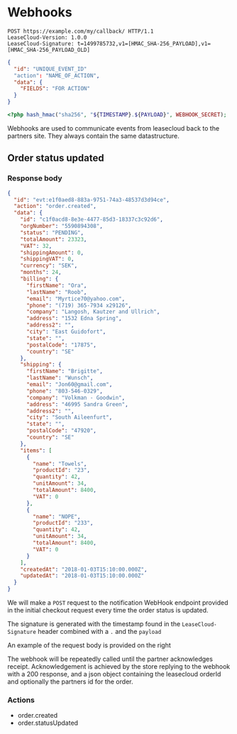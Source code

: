# Webhooks

```http
POST https://example.com/my/callback/ HTTP/1.1
LeaseCloud-Version: 1.0.0
LeaseCloud-Signature: t=1499785732,v1=[HMAC_SHA-256_PAYLOAD],v1=[HMAC_SHA-256_PAYLOAD_OLD]
```

```json
{
  "id": "UNIQUE_EVENT_ID"
  "action": "NAME_OF_ACTION",
  "data": {
    "FIELDS": "FOR ACTION"
  }
}
```

```php
<?php hash_hmac("sha256", "${TIMESTAMP}.${PAYLOAD}", WEBHOOK_SECRET);
```
Webhooks are used to communicate events from leasecloud back to the partners site. They always contain the same datastructure.

## Order status updated
<div class="move-right">
  <h3>Response body</h3>
</div>

```json
{
  "id": "evt:e1f0aed8-883a-9751-74a3-48537d3d94ce",
  "action": "order.created",
  "data": {
    "id": "c1f0acd8-8e3e-4477-85d3-18337c3c92d6",
    "orgNumber": "5590894308",
    "status": "PENDING",
    "totalAmount": 23323,
    "VAT": 32,
    "shippingAmount": 0,
    "shippingVAT": 0,
    "currency": "SEK",
    "months": 24,
    "billing": {
      "firstName": "Ora",
      "lastName": "Roob",
      "email": "Myrtice70@yahoo.com",
      "phone": "(719) 365-7934 x29126",
      "company": "Langosh, Kautzer and Ullrich",
      "address": "1532 Edna Spring",
      "address2": "",
      "city": "East Guidofort",
      "state": "",
      "postalCode": "17875",
      "country": "SE"
    },
    "shipping": {
      "firstName": "Brigitte",
      "lastName": "Wunsch",
      "email": "Jon60@gmail.com",
      "phone": "803-546-0329",
      "company": "Volkman - Goodwin",
      "address": "46995 Sandra Green",
      "address2": "",
      "city": "South Aileenfurt",
      "state": "",
      "postalCode": "47920",
      "country": "SE"
    },
    "items": [
      {
        "name": "Towels",
        "productId": "23",
        "quantity": 42,
        "unitAmount": 34,
        "totalAmount": 8400,
        "VAT": 0
      },
      {
        "name": "NOPE",
        "productId": "233",
        "quantity": 42,
        "unitAmount": 34,
        "totalAmount": 8400,
        "VAT": 0
      }
    ],
    "createdAt": "2018-01-03T15:10:00.000Z",
    "updatedAt": "2018-01-03T15:10:00.000Z"
  }
}
```

We will make a `POST` request to the notification WebHook endpoint provided in the initial checkout request every time the order status is updated.

The signature is generated with the timestamp found in the `LeaseCloud-Signature` header combined with a `.` and the `payload`

An example of the request body is provided on the right

The webhook will be repeatedly called until the partner acknowledges receipt. Acknowledgement is achieved by the store replying to the webhook with a 200 response, and a json object containing the leasecloud orderId and optionally the partners id for the order.

### Actions
 * order.created
 * order.statusUpdated
